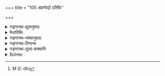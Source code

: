 +++
title = "105 अप्रणोद्यो ऽतिथिः"

+++

<details><summary>गङ्गानथ-मूलानुवादः</summary>

The guest brought by the sun in the evening should not be driven away by the house-holder. Arrived in time, or not in time, he shall not stay in his house without taking food.—(105)
</details>

<details><summary>मेधातिथिः</summary>

**सायं**कालो ऽस्तमयादिः प्रदोषान्तः । तस्यां वेलायाम् **अतिथिर्** आगतो **ऽप्रणोद्यः** अप्रत्याख्येयः, भोजनशयनासनादिभिः प्रतिपूज्यः । केन । **गृहमेधिना** । मेधो यज्ञः । गृहमेधो महायज्ञानाम् इयम् आख्या । तत्राधिकारी **गृहमेधी** । गृहस्थ इति यावत् । **सूर्योढ** इत्य् अर्थवादः, सूर्येणोढः प्रापितः । दैवोपनीतत्वाद् अवश्यं पूनार्हः । **काले** द्वितीये वैश्वदेवकाले प्राप्तः, **अकाले वा** सायं भोजने निवृत्ते ऽपि । **नास्य** गृहस्थस्य **अनश्नन् गृहे** **वसेत्** । यदि शेषम् अस्ति तन् निवेदनीयम् । न चेद् द्विः[^१८३] पाकः कर्तव्यः ॥ ३.९५ ॥


[^१८३]:
     M G: dhi
</details>

<details><summary>गङ्गानथ-भाष्यानुवादः</summary>

‘*Evening*’—is the time of sunset, the beginning of night. At that time if a guest arrives, he ‘*should not be driven away*’ he should not be refused admission; *i.e*., he should be entertained with food, bed, seat, and so forth.—“By whom *?*”—‘*By the householder*’—‘*medha*’ means
*sacrifice*; ‘*gṛhamedha*’ is the name applied to the Five Great
Sacrifices; one who is entitled to these is the ‘*gṛhamedhin*,’ the Householder.

‘*Brought by the sun*’—this is purely laudatory. ‘*Brought*’—made to arrive—‘*by the sun*.’ Being brought by a god, he certainly deserves honour.

‘*In time*’—*i.e*., the second part of the day; the time at which the Vaiśvadeva offerings are made. ‘*Not in time*’—in the evening; after breakfast has been finished.

‘*He should not stay in his*’— the householder’s—‘*house, without taking food*.’ If there is any food left, that should be offered to him; if not, food should be cooked afresh.—(105)
</details>

<details><summary>गङ्गानथ-टिप्पन्यः</summary>

This verse is quoted in *Parāśaramādhava* (Ācāra, p. 351), which explains ‘*Sūryoḍha*’ as ‘one who has been brought to the house by the Sun who has rendered the man incapable of proceeding further on his journey—and in *Vīramitrodaya* (Āhnika, p. 440), which reproduces the exact words of *Parāśaramādhava*, just quoted.

This verse is quoted in *Aparārka* (p. 152), as laying down that the guest must he fed.
</details>

<details><summary>गङ्गानथ-तुल्य-वाक्यानि</summary>

*Vaśiṣṭha* (8.8).—\[Reproduces the second-half of Manu.\]

*Vaśiṣṭha* (8.4, 5).—‘One shall not reject a guest who has arrived in
the evening; he shall not live in the house without taking his food.’

*Viṣṇu* (67.29, 30).—‘If a guest arrives in the evening, he should be
welcomed with great regard; one should not permit a guest to reside in the house unless he takes his food.’

*Yājñavalkya* (1.107).—‘The guest arrived in the evening shall not he
deprived of place, sweet words and water.’

*Pracetas* (Vīramitrodaya-Āhnika, p. 440).—‘One who arrives after the
Vaiśvadeva offerings, or in the evening, should be honoured as a god,—he being called *a guest brought by the sun*.’

*Āpastamba* (Aparārka, p. 152).—‘If any one comes seeking for food, the
master and mistress of the house shall not refuse him; if there is no food, they should offer place, water, grasses and sweet words.’
</details>

<details><summary>Bühler</summary>

105	A guest who is sent by the (setting) sun in the evening, must not be driven away by a householder; whether he have come at (supper-) time or at an inopportune moment, he must not stay in the house without entertainment.
</details>
